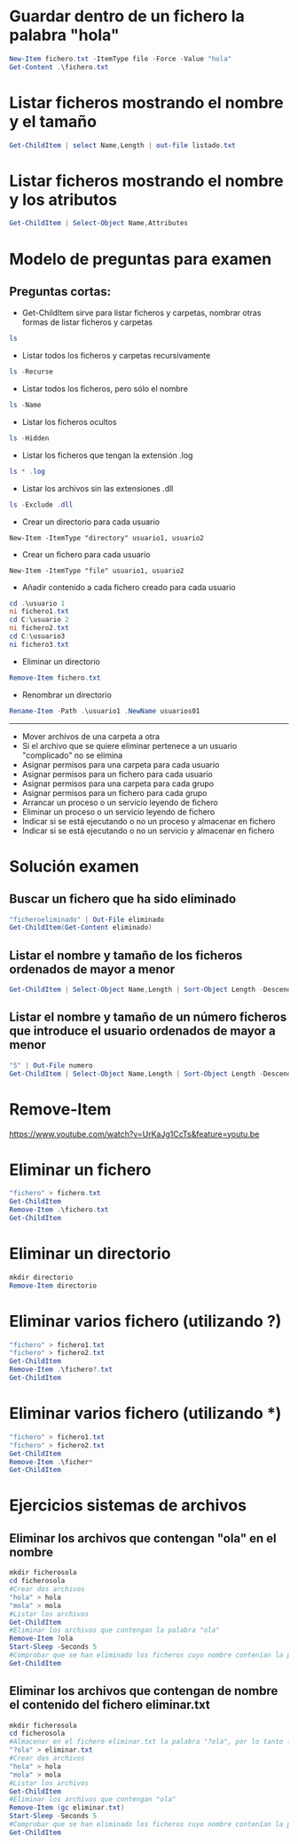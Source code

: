 # Guardar dentro de un fichero la palabra "hola"
```PowerShell
New-Item fichero.txt -ItemType file -Force -Value "hola"
Get-Content .\fichero.txt
```

# Listar ficheros mostrando el nombre y el tamaño
```PowerShell
Get-ChildItem | select Name,Length | out-file listado.txt
```

# Listar ficheros mostrando el nombre y los atributos
```PowerShell
Get-ChildItem | Select-Object Name,Attributes
```

# Modelo de preguntas para examen
## Preguntas cortas:
- Get-ChildItem sirve para listar ficheros y carpetas, nombrar otras formas de listar ficheros y carpetas
```PowerShell
ls
```
- Listar todos los ficheros y carpetas recursivamente
```PowerShell
ls -Recurse
```
- Listar todos los ficheros, pero sólo el nombre
```PowerShell
ls -Name
```
- Listar los ficheros ocultos
```PowerShell
ls -Hidden
```
- Listar los ficheros que tengan la extensión .log
```PowerShell
ls * .log
```
- Listar los archivos sin las extensiones .dll
```PowerShell
ls -Exclude .dll
```
- Crear un directorio para cada usuario
```Powershel
New-Item -ItemType "directory" usuario1, usuario2
```
- Crear un fichero para cada usuario
```Powershel
New-Item -ItemType "file" usuario1, usuario2
```
- Añadir contenido a cada fichero creado para cada usuario
```PowerShell
cd .\usuario 1
ni fichero1.txt
cd C:\usuario 2
ni fichero2.txt
cd C:\usuario3
ni fichero3.txt
```

- Eliminar un directorio
```PowerShell
Remove-Item fichero.txt
```
- Renombrar un directorio
```PowerShell
Rename-Item -Path .\usuario1 .NewName usuarios01
```
---------------------
- Mover archivos de una carpeta a otra
- Si el archivo que se quiere eliminar pertenece a un usuario "complicado" no se elimina
- Asignar permisos para una carpeta para cada usuario
- Asignar permisos para un fichero para cada usuario
- Asignar permisos para una carpeta para cada grupo
- Asignar permisos para un fichero para cada grupo
- Arrancar un proceso o un servicio leyendo de fichero
- Eliminar un proceso o un servicio leyendo de fichero
- Indicar si se está ejecutando o no un proceso y almacenar en fichero
- Indicar si se está ejecutando o no un servicio  y almacenar en fichero

# Solución examen

## Buscar un fichero que ha sido eliminado
```PowerShell
"ficheroeliminado" | Out-File eliminado
Get-ChildItem(Get-Content eliminado)
```

## Listar el nombre y tamaño de los ficheros ordenados de mayor a menor
```PowerShell
Get-ChildItem | Select-Object Name,Length | Sort-Object Length -Descending
```

## Listar el nombre y tamaño de un número ficheros que introduce el usuario ordenados de mayor a menor
```PowerShell
"5" | Out-File numero
Get-ChildItem | Select-Object Name,Length | Sort-Object Length -Descending | Select-Object -First (gc .\numero)
```

# Remove-Item
https://www.youtube.com/watch?v=UrKaJg1CcTs&feature=youtu.be

# Eliminar un fichero
```PowerShell
"fichero" > fichero.txt
Get-ChildItem
Remove-Item .\fichero.txt
Get-ChildItem
```

# Eliminar un directorio
```PowerShell
mkdir directorio
Remove-Item directorio
```

# Eliminar varios fichero (utilizando ?)
```PowerShell
"fichero" > fichero1.txt
"fichero" > fichero2.txt
Get-ChildItem
Remove-Item .\fichero?.txt
Get-ChildItem
```

# Eliminar varios fichero (utilizando *)
```PowerShell
"fichero" > fichero1.txt
"fichero" > fichero2.txt
Get-ChildItem
Remove-Item .\ficher*
Get-ChildItem
```

# Ejercicios sistemas de archivos

## Eliminar los archivos que contengan "ola" en el nombre
```PowerShell
mkdir ficherosola
cd ficherosola
#Crear dos archivos
"hola" > hola
"mola" > mola
#Listar los archivos
Get-ChildItem
#Eliminar los archivos que contengan la palabra "ola"
Remove-Item ?ola
Start-Sleep -Seconds 5
#Comprobar que se han eliminado los ficheros cuyo nombre contenían la palabra "ola"
Get-ChildItem
```

## Eliminar los archivos que contengan de nombre el contenido del fichero eliminar.txt
```PowerShell
mkdir ficherosola
cd ficherosola
#Almacenar en el fichero eliminar.txt la palabra "?ola", por lo tanto los ficheros que contengan la cadena hola se eliminan
"?ola" > eliminar.txt
#Crear dos archivos
"hola" > hola
"mola" > mola
#Listar los archivos
Get-ChildItem
#Eliminar los archivos que contengan "ola"
Remove-Item (gc eliminar.txt)
Start-Sleep -Seconds 5
#Comprobar que se han eliminado los ficheros cuyo nombre contenían la palabra "ola"
Get-ChildItem
```
